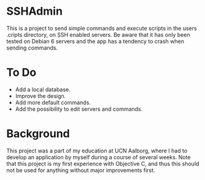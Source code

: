 SSHAdmin
========

This is a project to send simple commands and execute scripts in the users .cripts directory, on SSH enabled servers. 
Be aware that it has only been tested on Debian 6 servers and the app has a tendency to crash when sending commands.





To Do
=====
- Add a local database.
- Improve the design.
- Add more default commands.
- Add the possibility to edit servers and commands.




Background
==========

This project was a part of my education at UCN Aalborg, where I had to develop an application by myself during a course of several weeks. Note that this project is my first experience with Objective C, and thus this should not be used for anything without major improvements first.

